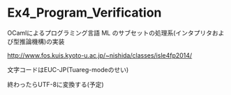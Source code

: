 Ex4_Program_Verification
========================

OCamlによるプログラミング言語 ML のサブセットの処理系(インタプリタおよび型推論機構)の実装

http://www.fos.kuis.kyoto-u.ac.jp/~nishida/classes/isle4fp2014/

文字コードはEUC-JP(Tuareg-modeのせい)

終わったらUTF-8に変換する(予定)
